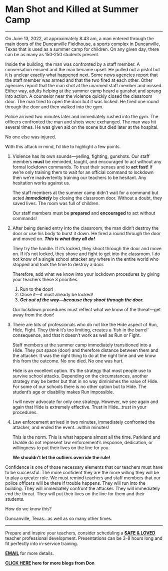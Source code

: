 ﻿# Man Shot and Killed at Summer Camp

---

On June 13, 2022, at approximately 8:43 am, a man entered through the main doors of the Duncanville Fieldhouse, a sports
complex in Duncanville, Texas that is used as a summer camp for children. On any given day, there can be as many as
150-250 students present.

Inside the building, the man was confronted by a staff member. A conversation ensued and the man became upset. He pulled
out a pistol but it is unclear exactly what happened next. Some news agencies report that the staff member was armed and
that the two fired at each other. Other agencies report that the man shot at the unarmed staff member and missed. Either
way, adults helping at the summer camp heard a gunshot and sprang into action. A counselor near the violence quickly
closed the classroom door. The man tried to open the door but it was locked. He fired one round through the door and
then walked into the gym.

Police arrived two minutes later and immediately rushed into the gym. The officers confronted the man and shots were
exchanged. The man was hit several times. He was given aid on the scene but died later at the hospital.

No one else was injured.

With this attack in mind, I’d like to highlight a few points.

1. Violence has its own sounds—yelling, fighting, gunshots. Our staff members __must__ be reminded, taught, and encouraged
   to act without any formal lockdown commands. To trust their senses and to __act fast!__ If we’re only training them to
   wait for an official command to lockdown then we’re inadvertently training our teachers to be hesitant. Any
   hesitation works against us.

   The staff members at the summer camp didn’t wait for a command but acted ___immediately___ by closing the classroom door.
   Without a doubt, they saved lives. The room was full of children.

   Our staff members must be __prepared__ and __encouraged__ to act without commands!

2. After being denied entry into the classroom, the man didn’t destroy the door or use his body to burst it down. He
   fired a round through the door and moved on. ___This is what they all do!___

   They try the handle. If it’s locked, they shoot through the door and move on. If it’s not locked, they shove and fight
to get into the classroom. I do not know of a single school attacker any where in the entire world who stopped and took
the time to destroy a door.

   Therefore, add what we know into your lockdown procedures by giving your teachers these 3 priorities.

   1. Run to the door!
   2. Close it—it must already be locked!
   3. ___Get out of the way—because they shoot through the door.___

   Our lockdown procedures must reflect what we know of the threat—get away from the door!

3. There are lots of professionals who do not like the Hide aspect of Run, Hide, Fight. They think it’s too limiting,
creates a ‘fish in the barrel’ consequence, and that it doesn’t work as well as Run or Fight.

   Staff members at the summer camp immediately transitioned into a Hide. They put space (door) and therefore distance
between them and the attacker. It was the right thing to do at the right time and we know this from the outcome. No one
died. No one was hurt.

   Hide is an excellent option. It’s the strategy that most people use to survive school attacks. Depending on the
circumstances, another strategy may be better but that in no way diminishes the value of Hide. For some of our schools
there is no other option but to Hide. The student’s age or disability makes Run impossible.

   I will never advocate for only one strategy. However, we see again and again that Hide is extremely effective. Trust in
Hide…trust in your procedures.

4. Law enforcement arrived in two minutes, immediately confronted the attacker, and ended the event…within minutes!

   This is the norm. This is what happens almost all the time. Parkland and Uvalde do not represent law enforcement’s
response, dedication, or willingness to put their lives on the line for you.

   __We shouldn’t let the outliers override the rule!__

Confidence is one of those necessary elements that our teachers must have to be successful. The more confident they are
the more willing they will be to play a greater role. We must remind teachers and staff members that our police officers
will be there if trouble happens. They will run into the building. They will immediately confront the attacker. They
will immediately end the threat. They will put their lives on the line for them and their students.

How do we know this?

Duncanville, Texas…as well as so many other times.

---------------------------------------------

Prepare and inspire your teachers, consider scheduling
a __[SAFE & LOVED](https://donshomette.com/safe-and-loved.html)__ teacher professional development.
Presentations can be 3-8 hours long and fit perfectly into in-service training.

__[EMAIL](mailto:don@donshomette.com)__ for more details.

__[CLICK HERE](//donshomette.com/blogs.html) here for more blogs from Don__